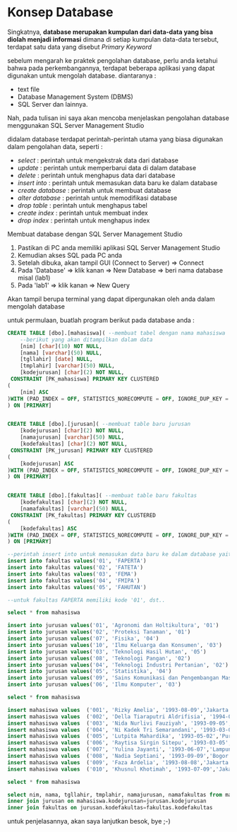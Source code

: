 # Konsep Database

Singkatnya, **database merupakan kumpulan dari data-data yang bisa diolah menjadi informasi**
dimana di setiap kumpulan data-data tersebut, terdapat satu data yang disebut *Primary Keyword*

sebelum mengarah ke praktek pengolahan database, perlu anda ketahui bahwa
pada perkembangannya, terdapat beberapa aplikasi yang dapat digunakan untuk mengolah database.
diantaranya :
  - text file
  - Database Management System (DBMS)
  - SQL Server
dan lainnya.

Nah, pada tulisan ini saya akan mencoba menjelaskan pengolahan database menggunakan SQL Server Management Studio

didalam database terdapat perintah-perintah utama yang biasa digunakan dalam pengolahan data, seperti :
  - *select*          : perintah untuk mengekstrak data dari database
  - *update*          : perintah untuk memperbarui data di dalam database
  - *delete*          : perintah untuk menghapus data dari database
  - *insert into*     : perintah untuk memasukan data baru ke dalam database
  - *create database* : perintah untuk membuat database 
  - *alter database*  : perintah untuk memodifikasi database
  - *drop table*      : perintah untuk menghapus tabel
  - *create index*    : perintah untuk membuat index
  - *drop index*      : perintah untuk menghapus index

Membuat database dengan SQL Server Management Studio
1. Pastikan di PC anda memiliki aplikasi SQL Server Management Studio
2. Kemudian akses SQL pada PC anda
3. Setelah dibuka, akan tampil GUI (Connect to Server) => Connect
4. Pada 'Database' => klik kanan => New Database => beri nama database misal (lab1)
5. Pada 'lab1' => klik kanan => New Query

Akan tampil berupa terminal yang dapat dipergunakan oleh anda dalam mengolah database 

untuk permulaan, buatlah program berikut pada database anda :
```SQL
CREATE TABLE [dbo].[mahasiswa]( --membuat tabel dengan nama mahasiswa
	--berikut yang akan ditampilkan dalam data
	[nim] [char](10) NOT NULL,
	[nama] [varchar](50) NULL,
	[tgllahir] [date] NULL,
	[tmplahir] [varchar](50) NULL,
	[kodejurusan] [char](2) NOT NULL,
 CONSTRAINT [PK_mahasiswa] PRIMARY KEY CLUSTERED 
(
	[nim] ASC
)WITH (PAD_INDEX = OFF, STATISTICS_NORECOMPUTE = OFF, IGNORE_DUP_KEY = OFF, ALLOW_ROW_LOCKS = ON, ALLOW_PAGE_LOCKS = ON) ON [PRIMARY]
) ON [PRIMARY]


CREATE TABLE [dbo].[jurusan]( --membuat table baru jurusan 
	[kodejurusan] [char](2) NOT NULL,
	[namajurusan] [varchar](50) NULL,
	[kodefakultas] [char](2) NOT NULL,
 CONSTRAINT [PK_jurusan] PRIMARY KEY CLUSTERED 
(
	[kodejurusan] ASC
)WITH (PAD_INDEX = OFF, STATISTICS_NORECOMPUTE = OFF, IGNORE_DUP_KEY = OFF, ALLOW_ROW_LOCKS = ON, ALLOW_PAGE_LOCKS = ON) ON [PRIMARY]
) ON [PRIMARY]


CREATE TABLE [dbo].[fakultas]( --membuat table baru fakultas
	[kodefakultas] [char](2) NOT NULL,
	[namafakultas] [varchar](50) NULL,
 CONSTRAINT [PK_fakultas] PRIMARY KEY CLUSTERED 
(
	[kodefakultas] ASC
)WITH (PAD_INDEX = OFF, STATISTICS_NORECOMPUTE = OFF, IGNORE_DUP_KEY = OFF, ALLOW_ROW_LOCKS = ON, ALLOW_PAGE_LOCKS = ON) ON [PRIMARY]
) ON [PRIMARY]

--perintah insert into untuk memasukan data baru ke dalam database yaitu kelompok fakultas 
insert into fakultas values('01', 'FAPERTA') 
insert into fakultas values('02', 'FATETA')
insert into fakultas values('03', 'FEMA')
insert into fakultas values('04', 'FMIPA')
insert into fakultas values('05', 'FAHUTAN')

--untuk fakultas FAPERTA memiliki kode '01', dst..

select * from mahasiswa

insert into jurusan values('01', 'Agronomi dan Holtikultura', '01')
insert into jurusan values('02', 'Proteksi Tanaman', '01')
insert into jurusan values('07', 'Fisika', '04')
insert into jurusan values('10', 'Ilmu Keluarga dan Konsumen', '03')
insert into jurusan values('03', 'Teknologi Hasil Hutan', '05')
insert into jurusan values('08', 'Teknologi Pangan', '02')
insert into jurusan values('04', 'Teknologi Industri Pertanian', '02')
insert into jurusan values('05', 'Statistika', '04')
insert into jurusan values('09', 'Sains Komunikasi dan Pengembangan Masyarakat', '03')
insert into jurusan values('06', 'Ilmu Komputer', '03')

select * from mahasiswa

insert mahasiswa values  ('001', 'Rizky Amelia', '1993-08-09','Jakarta', '01')
insert mahasiswa values  ('002', 'Della Tiaraputri Aldrifisia', '1994-01-07','Padang', '04')
insert mahasiswa values  ('003', 'Nida Nurlivi Fauziyah', '1993-09-05','Cianjur', '06')
insert mahasiswa values  ('004', 'Ni Kadek Tri Semarandani', '1993-03-08','Sampit', '07')
insert mahasiswa values  ('005', 'Lutpita Mahardika', '1993-05-02','Purwakarta', '10')
insert mahasiswa values  ('006', 'Raytisa Sirgin Sitepu', '1993-03-05','Medan', '02')
insert mahasiswa values  ('007', 'Yulina Jayanti', '1993-06-07','Lampung', '03')
insert mahasiswa values  ('008', 'Nadia Septiani', '1993-09-09','Bogor', '05')
insert mahasiswa values  ('009', 'Faza Ardelia', '1993-08-08','Jakarta', '09')
insert mahasiswa values  ('010', 'Khusnul Khotimah', '1993-07-09','Jakarta', '08')

select * from mahasiswa

select nim, nama, tgllahir, tmplahir, namajurusan, namafakultas from mahasiswa 
inner join jurusan on mahasiswa.kodejurusan=jurusan.kodejurusan 
inner join fakultas on jurusan.kodefakultas=fakultas.kodefakultas
```


untuk penjelasannya, akan saya lanjutkan besok, bye ;-) 


